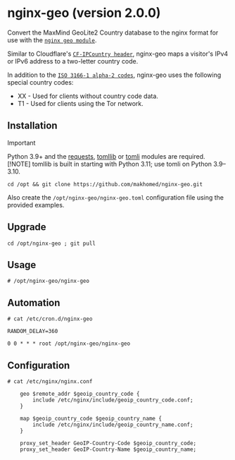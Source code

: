# nginx-geo (version 2.0.0)

Convert the MaxMind GeoLite2 Country database to the nginx format for use with the [`nginx geo module`](https://nginx.org/en/docs/http/ngx_http_geo_module.html).

Similar to Cloudflare's [`CF-IPCountry header`](https://developers.cloudflare.com/fundamentals/reference/http-headers/#cf-ipcountry), nginx-geo maps a visitor's IPv4 or IPv6 address to a two-letter country code.

In addition to the [`ISO 3166-1 alpha-2 codes`](https://www.iso.org/iso-3166-country-codes.html), nginx-geo uses the following special country codes:

* XX - Used for clients without country code data.
* T1 - Used for clients using the Tor network.

## Installation
> [!IMPORTANT]
> Python 3.9+ and the [requests](https://requests.readthedocs.io/), [tomllib](https://docs.python.org/3/library/tomllib.html) or [tomli](https://pypi.org/project/tomli/) modules are required.
> [!NOTE] tomllib is built in starting with Python 3.11; use tomli on Python 3.9–3.10.
```
cd /opt && git clone https://github.com/makhomed/nginx-geo.git
```
Also create the `/opt/nginx-geo/nginx-geo.toml` configuration file using the provided examples.

## Upgrade
```
cd /opt/nginx-geo ; git pull
```

## Usage
```
# /opt/nginx-geo/nginx-geo
```

## Automation
```
# cat /etc/cron.d/nginx-geo

RANDOM_DELAY=360

0 0 * * * root /opt/nginx-geo/nginx-geo
```

## Configuration
```
# cat /etc/nginx/nginx.conf

    geo $remote_addr $geoip_country_code {
        include /etc/nginx/include/geoip_country_code.conf;
    }

    map $geoip_country_code $geoip_country_name {
        include /etc/nginx/include/geoip_country_name.conf;
    }

    proxy_set_header GeoIP-Country-Code $geoip_country_code;
    proxy_set_header GeoIP-Country-Name $geoip_country_name;
```

